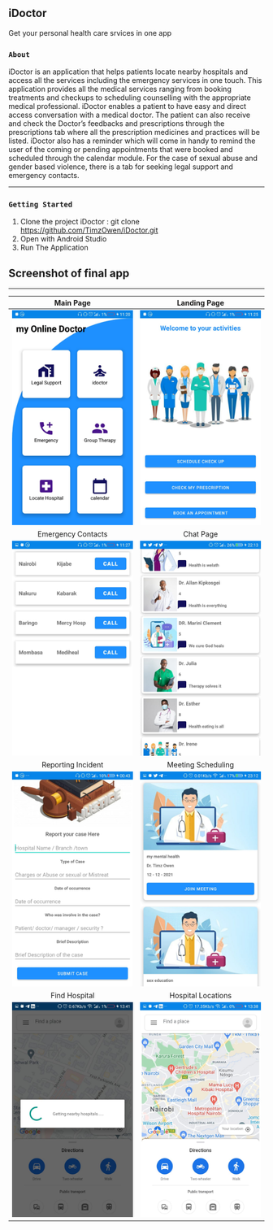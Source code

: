 ## iDoctor
Get your personal health care srvices in one app

### `About`
iDoctor is an application that helps patients locate nearby hospitals and access all the services including the emergency services in one touch. This application provides all the medical services ranging from booking treatments and checkups to scheduling counselling with the appropriate medical professional. iDoctor enables a patient to have easy and direct access conversation with a medical doctor. The patient can also receive and check the Doctor’s feedbacks and prescriptions through the prescriptions tab where all the prescription medicines and practices will be listed. iDoctor also has a reminder which will come in handy to remind the user of the coming or pending appointments that were booked and scheduled through the calendar module. For the case of sexual abuse and gender based violence, there is a tab for seeking legal support and emergency contacts.


---------------
### `Getting Started`

1. Clone the project iDoctor : git clone https://github.com/TimzOwen/iDoctor.git
2. Open with Android Studio
3. Run The Application


Screenshot of final app
--------------

---------------------------
Main Page                                             |  Landing Page
:----------------------------------------------------:|:-------------------------:
![Alt text](screenshots/main_page.jpeg)  |  ![Alt text](screenshots/landing.jpeg?)
Emergency Contacts                                        |  Chat Page
![Alt text](screenshots/contact.jpeg?)    |  ![Alt text](screenshots/chat.jpeg?)
Reporting Incident                                        |  Meeting Scheduling
![Alt text](screenshots/reporting1.jpeg?)    |  ![Alt text](screenshots/meeting.jpeg?)
Find Hospital                                        |   Hospital Locations
![Alt text](screenshots/search_hospital.jpeg?)    |  ![Alt text](screenshots/map.jpeg?)


<!-- Just a typo-->
